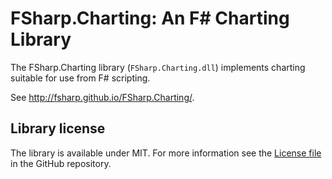 # FSharp.Charting: An F# Charting Library

The FSharp.Charting library (`FSharp.Charting.dll`) implements charting suitable for use from F# scripting.

See http://fsharp.github.io/FSharp.Charting/.

## Library license

The library is available under MIT. For more information see the [License file][1] in the GitHub repository.

 [1]: https://github.com/fsharp/FSharp.Charting/blob/master/LICENSE.md
